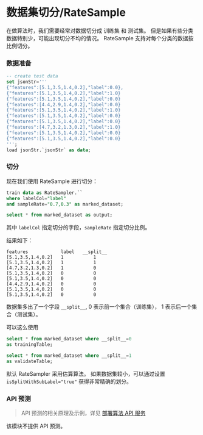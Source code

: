 # 数据集切分/RateSample

在做算法时，我们需要经常对数据切分成 训练集 和 测试集。
但是如果有些分类数据特别少，可能出现切分不均的情况。
RateSample 支持对每个分类的数据按比例切分。

### 数据准备

```sql
-- create test data
set jsonStr='''
{"features":[5.1,3.5,1.4,0.2],"label":0.0},
{"features":[5.1,3.5,1.4,0.2],"label":1.0}
{"features":[5.1,3.5,1.4,0.2],"label":0.0}
{"features":[4.4,2.9,1.4,0.2],"label":0.0}
{"features":[5.1,3.5,1.4,0.2],"label":1.0}
{"features":[5.1,3.5,1.4,0.2],"label":0.0}
{"features":[5.1,3.5,1.4,0.2],"label":0.0}
{"features":[4.7,3.2,1.3,0.2],"label":1.0}
{"features":[5.1,3.5,1.4,0.2],"label":0.0}
{"features":[5.1,3.5,1.4,0.2],"label":0.0}
''';
load jsonStr.`jsonStr` as data;
```

### 切分

现在我们使用 RateSample 进行切分：

```sql
train data as RateSampler.`` 
where labelCol="label"
and sampleRate="0.7,0.3" as marked_dataset;

select * from marked_dataset as output;
```

其中 `labelCol` 指定切分的字段，`sampleRate` 指定切分比例。

结果如下：

```
features            label   __split__
[5.1,3.5,1.4,0.2]	1	        1
[5.1,3.5,1.4,0.2]	1	        1
[4.7,3.2,1.3,0.2]	1	        0
[5.1,3.5,1.4,0.2]	0	        0
[5.1,3.5,1.4,0.2]	0	        0
[4.4,2.9,1.4,0.2]	0	        0
[5.1,3.5,1.4,0.2]	0	        0
[5.1,3.5,1.4,0.2]	0	        0
```

数据集多出了一个字段 `__split__`, 0 表示前一个集合（训练集）， 1 表示后一个集合（测试集）。

可以这么使用

```sql
select * from marked_dataset where __split__=0
as trainingTable;

select * from marked_dataset where __split__=1
as validateTable;
```

默认 RateSampler 采用估算算法。
如果数据集较小，可以通过设置 `isSplitWithSubLabel="true"` 获得非常精确的划分。

### API 预测

> API 预测的相关原理及示例，详见 [部署算法 API 服务](/byzer-lang/zh-cn/ml/api_service/README.md)


该模块不提供 API 预测。

